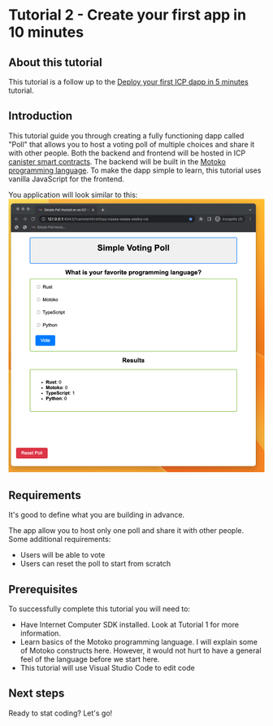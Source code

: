 # Tutorial 2 - Create your first app in 10 minutes

## About this tutorial

This tutorial is a follow up to the [Deploy your first ICP dapp in 5 minutes](../deploy_sample_app.md) tutorial. 

## Introduction

This tutorial guide you through creating a fully functioning dapp called "Poll" that allows you to host a voting poll of multiple choices and share it with other people. Both the backend and frontend will be hosted in ICP [canister smart contracts](https://internetcomputer.org/how-it-works/architecture-of-the-internet-computer/#canister-smart-contracts). The backend will be built in the [Motoko programming language](../../developer-docs/backend/choosing-language.md). To make the dapp simple to learn, this tutorial uses vanilla JavaScript for the frontend.

You application will look similar to this:
![picture 1](./_attachments/simple_voting_app.png)  

## Requirements
It's good to define what you are building in advance.

The app allow you to host only one poll and share it with other people. Some additional requirements:
- Users will be able to vote
- Users can reset the poll to start from scratch

## Prerequisites
To successfully complete this tutorial you will need to:
- Have Internet Computer SDK installed. Look at Tutorial 1 for more information.
- Learn basics of the Motoko programming language. I will explain some of Motoko constructs here. However, it would not hurt to have a general feel of the language before we start here.
- This tutorial will use Visual Studio Code to edit code


## Next steps
Ready to stat coding? Let's go!
